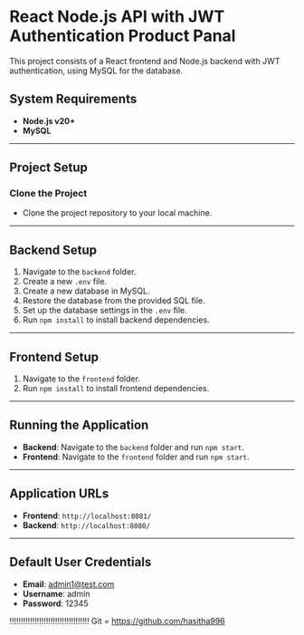 # React Node.js API with JWT Authentication Product Panal

This project consists of a React frontend and Node.js backend with JWT authentication, using MySQL for the database.

## System Requirements

- **Node.js v20+**
- **MySQL**

---

## Project Setup

### Clone the Project

- Clone the project repository to your local machine.

---

## Backend Setup

1. Navigate to the `backend` folder.
2. Create a new `.env` file.
3. Create a new database in MySQL.
4. Restore the database from the provided SQL file.
5. Set up the database settings in the `.env` file.
6. Run `npm install` to install backend dependencies.

---

## Frontend Setup

1. Navigate to the `frontend` folder.
2. Run `npm install` to install frontend dependencies.

---

## Running the Application

- **Backend**: Navigate to the `backend` folder and run `npm start`.
- **Frontend**: Navigate to the `frontend` folder and run `npm start`.

---

## Application URLs

- **Frontend**: `http://localhost:8081/`
- **Backend**: `http://localhost:8080/`

---

## Default User Credentials

- **Email**: admin1@test.com
- **Username**: admin
- **Password**: 12345


!!!!!!!!!!!!!!!!!!!!!!!!!!!!!!!!!!!
Git = https://github.com/hasitha996